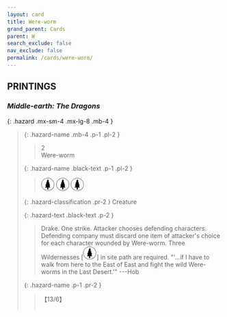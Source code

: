 ```yaml
---
layout: card
title: Were-worm
grand_parent: Cards
parent: W
search_exclude: false
nav_exclude: false
permalink: /cards/were-worm/
---
```


## PRINTINGS


### _Middle-earth: The Dragons_

{: .hazard .mx-sm-4 .mx-lg-8 .mb-4 }
> {: .hazard-name .mb-4 .p-1 .pl-2 }
> > <div class="hazard-mp">2</div>
> > <div class="card-name">Were-worm</div>
>
> {: .hazard-name .black-text .p-1 .pl-2 }
> > ![](/assets/images/wilderness.svg) ![](/assets/images/wilderness.svg) ![](/assets/images/wilderness.svg)
>
> {: .hazard-classification .pr-2 }
> Creature
>
> {: .hazard-text .black-text .p-2 }
> > Drake. One strike. Attacker chooses defending characters. Defending company must discard one item of attacker's choice for each character wounded by Were-worm. Three Wildernesses \[![](/assets/images/wilderness.svg)] in site path are required.  "'...if I have to walk from here to the East of East and fight the wild Were-worms in the Last Desert.'" ---Hob 
>
> {: .hazard-name .p-1 .pr-2 }
> > <div class="card-shield">【13/6】</div>
> > <div class="card-corruption">&nbsp;</div>

